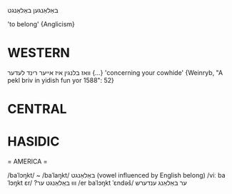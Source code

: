 באַלאַנגען
באַלאַנגט

'to belong'
{Anglicism}

WESTERN
========

וואז בלנגין איז אייער רינד לעדער {...}
'concerning your cowhide'
{Weinryb, "A pekl briv in yidish fun yor 1588": 52}

CENTRAL
========

HASIDIC
=======
= AMERICA = 

/baˈlɔŋkt/ ~ /baˈlaŋkt/ באַלאַנגט (vowel influenced by English belong)
/viː baˈlɔŋkt ɛr/ ?וווּ באַלאַנגט ער
/er baˈlɔŋkt ˈɛndəš/ ער באַלאַנג ענדערש
